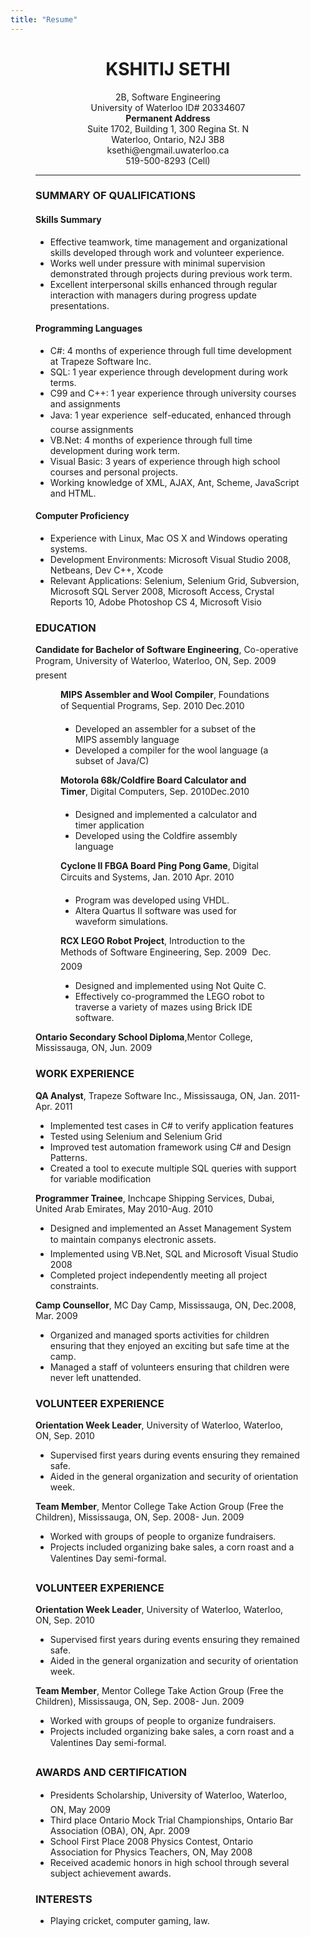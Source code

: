 ```yaml
---
title: "Resume"
---
```

<html>
<head>
<title>Kshitij Sethi Resume</title>
<STYLE TYPE="text/css">
<!--
* {
  outline:none;
  border-style: none;
  text-decoration: none;
  text-transform: none;
  text-shadow: none;
}

html, body {
  width: 100%;
  height: 100%;
  margin: 0;
}
.indented
   {
   background-image:url('background.png');
   padding-left: 30pt;
   padding-right: 30pt;
   }
   
-->
</STYLE>
</head>

<body>
<div class="indented">
<p>
<center>
<h1><b><u>KSHITIJ SETHI</u></b></h1>
2B, Software Engineering <br>
University of Waterloo ID# 20334607 <br>
<b>Permanent Address</b> <br>
Suite 1702, Building 1, 300 Regina St. N <br>
Waterloo, Ontario, N2J 3B8 <br>
ksethi@engmail.uwaterloo.ca <br>
519-500-8293 (Cell) <br>
</center>
</p>
<hr />

<h3><b><u>SUMMARY OF QUALIFICATIONS</u></b></h3>

<p>
<h4><b><u>Skills Summary</u></b></h4>
<ul>
<li>Effective teamwork, time management and organizational skills developed through work and volunteer experience.</li>
<li>Works well under pressure with minimal supervision demonstrated through projects during previous work term.</li>
<li>Excellent interpersonal skills enhanced through regular interaction with managers during progress update presentations.</li>
</ul>

<h4><b><u>Programming Languages</u></b></h4>
<ul>
<li>C#: 4 months of experience through full time development at Trapeze Software Inc.</li>
<li>SQL: 1 year experience through development during work terms.</li>
<li>C99 and C++: 1 year experience through university courses and assignments</li>
<li>Java: 1 year experience  self-educated, enhanced through course assignments</li>
<li>VB.Net: 4 months of experience through full time development during work term.</li>
<li>Visual Basic: 3 years of experience through high school courses and personal projects.</li>
<li>Working knowledge of XML, AJAX, Ant, Scheme, JavaScript and HTML.</li>
</ul>
</p>


<p>
<h4><b><u>Computer Proficiency</u></b></h4>
<ul>
<li>Experience with Linux, Mac OS X and Windows operating systems.</li>
<li>Development Environments: Microsoft Visual Studio 2008, Netbeans, Dev C++, Xcode</li>
<li>Relevant Applications: Selenium, Selenium Grid, Subversion, Microsoft SQL Server 2008, Microsoft Access, Crystal Reports 10, Adobe Photoshop CS 4, Microsoft Visio</li>
</ul>
</p>

<h3><b><u>EDUCATION</u></b></h3>

<p>
<b>Candidate for Bachelor of Software Engineering</b>, Co-operative Program, University of Waterloo, Waterloo, ON, Sep. 2009  present
</p>

<div class="indented">
<b>MIPS Assembler and Wool Compiler</b>, 
Foundations of Sequential Programs, Sep. 2010 Dec.2010
<ul>
<li>Developed an assembler for a subset of the MIPS assembly language</li>
<li>Developed a compiler for the wool language (a subset of Java/C)</li>
</ul>

<b>Motorola 68k/Coldfire Board Calculator and Timer</b>, 
Digital Computers, Sep. 2010Dec.2010
<ul>
<li>Designed and implemented a calculator and timer application</li>
<li>Developed using the Coldfire assembly language</li>
</ul>

<b>Cyclone II FBGA Board Ping Pong Game</b>,
Digital Circuits and Systems, Jan. 2010 Apr. 2010
<ul>
<li>Program was developed using VHDL.</li>
<li>Altera Quartus II software was used for waveform simulations.</li>
</ul>

<b>RCX LEGO Robot Project</b>,
Introduction to the Methods of Software Engineering, Sep. 2009  Dec. 2009
<ul>
<li>Designed and implemented using Not Quite C.</li>
<li>Effectively co-programmed the LEGO robot to traverse a variety of mazes using Brick IDE software.</li>
</ul>

</div>

<p>
<b>Ontario Secondary School Diploma</b>,Mentor College, Mississauga, ON, Jun. 2009 
</p>

<h3><b><u>WORK EXPERIENCE</u></b></h3>

<p>
<b>QA Analyst</b>,
Trapeze Software Inc., Mississauga, ON, Jan. 2011- Apr. 2011
<ul>
<li>Implemented test cases in C# to verify application features</li>
<li>Tested using Selenium and Selenium Grid</li>
<li>Improved test automation framework using C# and Design Patterns.</li>
<li>Created a tool to execute multiple SQL queries with support for variable modification</li>
</ul>
</p>

<p>
<b>Programmer Trainee</b>,
Inchcape Shipping Services, Dubai, United Arab Emirates, May 2010-Aug. 2010           
<ul>
<li>Designed and implemented an Asset Management System to maintain companys electronic assets.</li>
<li>Implemented using VB.Net, SQL and Microsoft Visual Studio 2008</li>
<li>Completed project independently meeting all project constraints.</li>
</ul>
</p>
<p>
<b>Camp Counsellor</b>,
MC Day Camp, Mississauga, ON, Dec.2008, Mar. 2009
<ul>
<li>Organized and managed sports activities for children ensuring that they enjoyed an exciting but safe time at the camp.</li>
<li>Managed a staff of volunteers ensuring that children were never left unattended.</li>
</ul>
</p>

<h3><b><u>VOLUNTEER EXPERIENCE</u></b></h3>

<b>Orientation Week Leader</b>,
University of Waterloo, Waterloo, ON, Sep. 2010
<ul>
<li>Supervised first years during events ensuring they remained safe.</li>
<li>Aided in the general organization and security of orientation week.</li>
</ul>

<b>Team Member</b>,
Mentor College Take Action Group (Free the Children), Mississauga, ON, Sep. 2008- Jun. 2009
<ul>
<li>Worked with groups of people to organize fundraisers.</li>
<li>Projects included organizing bake sales, a corn roast and a Valentines Day semi-formal.</li>
</ul>

<h3><b><u>VOLUNTEER EXPERIENCE</u></b></h3>

<b>Orientation Week Leader</b>,
University of Waterloo, Waterloo, ON, Sep. 2010
<ul>
<li>Supervised first years during events ensuring they remained safe.</li>
<li>Aided in the general organization and security of orientation week.</li>
</ul>

<b>Team Member</b>,
Mentor College Take Action Group (Free the Children), Mississauga, ON, Sep. 2008- Jun. 2009
<ul>
<li>Worked with groups of people to organize fundraisers.</li>
<li>Projects included organizing bake sales, a corn roast and a Valentines Day semi-formal.</li>
</ul>

<h3><b><u>AWARDS AND CERTIFICATION</u></b></h3>

<ul>
<li>Presidents Scholarship, University of Waterloo, Waterloo, ON, May 2009</li>
<li>Third place Ontario Mock Trial Championships, Ontario Bar Association (OBA), ON, Apr. 2009</li>
<li>School First Place 2008 Physics Contest, Ontario Association for Physics Teachers, ON, May 2008</li>
<li>Received academic honors in high school through several subject achievement awards.</li>
</ul>


<h3><b><u>INTERESTS</u></b></h3>

<ul>
<li>Playing cricket, computer gaming, law. </li>
</ul>

</div>
</body>

</html>
